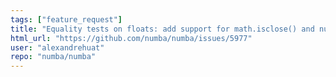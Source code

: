 ```yaml
---
tags: ["feature_request"]
title: "Equality tests on floats: add support for math.isclose() and numpy.isclose()"
html_url: "https://github.com/numba/numba/issues/5977"
user: "alexandrehuat"
repo: "numba/numba"
---
```


